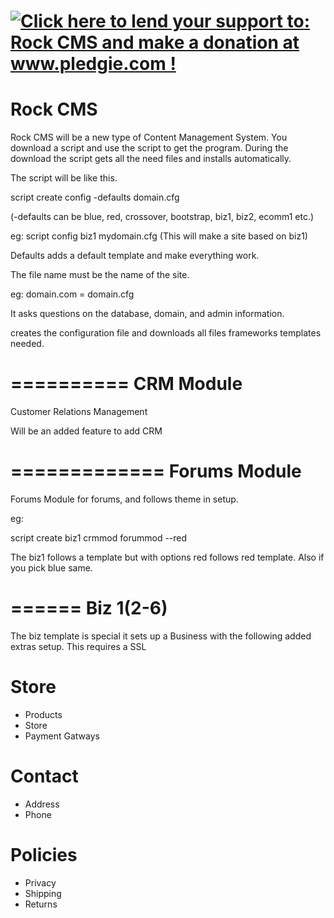 <a href='http://www.pledgie.com/campaigns/21192'><img alt='Click here to lend your support to: Rock CMS and make a donation at www.pledgie.com !' src='http://www.pledgie.com/campaigns/21192.png?skin_name=chrome' border='0' /></a>
========
Rock CMS
========

Rock CMS will be a new type of Content Management System. You download a script and use the script to get the program. 
During the download the script gets all the need files and installs automatically.

The script will be like this.

script create config -defaults domain.cfg

(-defaults can be blue, red, crossover, bootstrap, biz1, biz2, ecomm1 etc.)

eg: script config biz1 mydomain.cfg (This will make a site based on biz1)

Defaults adds a default template and make everything work.

The file name must be the name of the site.

eg: domain.com = domain.cfg

It asks questions on the database, domain, and admin information.

creates the configuration file and downloads all files frameworks templates needed.

==========
CRM Module
==========
Customer Relations Management

Will be an added feature to add CRM 


=============
Forums Module
=============

Forums Module for forums, and follows theme in setup.

eg:

script create biz1 crmmod forummod --red 

The biz1 follows a template but with options red follows red template. Also if you pick blue same.

======
Biz 1(2-6)
======

The biz template is special it sets up a Business with the following added extras setup.
This requires a SSL 

# Store
* Products
* Store
* Payment Gatways

# Contact
* Address
* Phone

# Policies
* Privacy
* Shipping
* Returns

